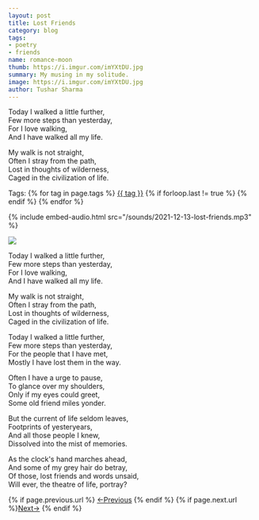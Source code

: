 ```yaml
---
layout: post
title: Lost Friends
category: blog
tags: 
- poetry
- friends
name: romance-moon
thumb: https://i.imgur.com/imYXtDU.jpg
summary: My musing in my solitude.
image: https://i.imgur.com/imYXtDU.jpg
author: Tushar Sharma
---
```


<p>
Today I walked a little further,<br>
Few more steps than yesterday,<br>
For I love walking,<br>
And I have walked all my life.<br>
</p>

My walk is not straight,<br>
Often I stray from the path,<br>
Lost in thoughts of wilderness,<br>
Caged in the civilization of life.<!-- truncate_here -->

<p>Tags: {% for tag in page.tags %} <a class="mytag" href="/tag/{{ tag }}" title="View posts tagged with &quot;{{ tag }}&quot;">{{ tag }}</a>  {% if forloop.last != true %} {% endif %} {% endfor %} </p>

{% include embed-audio.html src="/sounds/2021-12-13-lost-friends.mp3" %}<br>
<!--begin_of_post -->

<p>
 <img src="https://i.imgur.com/imYXtDU.jpg"  /> 
</p> 


Today I walked a little further,<br>
Few more steps than yesterday,<br>
For I love walking,<br>
And I have walked all my life.<br>

My walk is not straight,<br>
Often I stray from the path,<br>
Lost in thoughts of wilderness,<br>
Caged in the civilization of life.<br>

Today I walked a little further,<br>
Few more steps than yesterday,<br>
For the people that I have met,<br>
Mostly I have lost them in the way.<br>

Often I have a urge to pause,<br>
To glance over my shoulders,<br>
Only if my eyes could greet,<br>
Some old friend miles yonder.<br>

But the current of life seldom leaves,<br>
Footprints of yesteryears,<br>
And all those people I knew,<br>
Dissolved into the mist of memories.<br>

As the clock's hand marches ahead,<br>
And some of my grey hair do betray,<br>
Of those, lost friends and words unsaid,<br>
Will ever, the theatre of life, portray?<br>

<!--end_of_post -->
<nav class="pagination clear" style="padding-bottom:20px;">
{% if page.previous.url %} <a class="prev-item" href="{{page.previous.url}}" title="Previous Post: {{page.previous.title}}">&larr;Previous</a>   {% endif %}  {% if page.next.url %}<a class="next-item" href="{{page.next.url}}" title="Next Post: {{page.next.title}}">Next&rarr;</a>         {% endif %}
</nav>